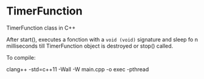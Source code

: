 # TimerFunction
TimerFunction class in C++

After start(), executes a fonction with a `void (void)` signature and sleep fo n milliseconds till TimerFunction object is destroyed or stop() called.

To compile:

clang++ -std=c++11 -Wall -W main.cpp -o exec -pthread
